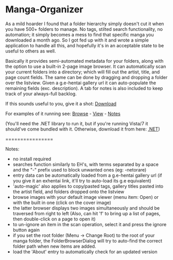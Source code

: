 Manga-Organizer
===============

As a mild hoarder I found that a folder hierarchy simply doesn't cut it when you have 500+ folders to manage. No tags, stilted search functionality, no automation; it simply becomes a mess to find that specific manga you downloaded a month ago. So I got fed up with it and wrote a simple application to handle all this, and hopefully it's in an acceptable state to be useful to others as well.

Basically it provides semi-automated metadata for your folders, along with the option to use a built-in 2-page image browser. It can automatically scan your current folders into a directory; which will fill out the artist, title, and page count fields. The same can be done by dragging and dropping a folder over the listview. Given a g.e-hentai gallery url it can auto-populate the remaining fields (exc. description). A tab for notes is also included to keep track of your always-full backlog.

If this sounds useful to you, give it a shot: <a href="http://www.mediafire.com/?vbm8pjygn46xfog">Download</a>

For examples of it running see: <a href="https://raw.github.com/Nagru/Manga-Organizer/master/Prv_Browse.jpg" target="_blank">Browse</a> - <a href="https://raw.github.com/Nagru/Manga-Organizer/master/Prv_View.jpg" target="_blank">View</a> - <a href="https://raw.github.com/Nagru/Manga-Organizer/master/Prv_Notes.jpg" target="_blank">Notes</a>

(You'll need the .NET library to run it, but if you're running Vista/7 it should've come bundled with it. Otherwise, download it from here: <a href="https://www.microsoft.com/en-us/download/details.aspx?id=17851">.NET</a>)


================


Notes:
- no install required
- searches function similarly to EH's, with terms separated by a space and the "-" prefix used to block unwanted ones
  (eg: -netorare)
- entry data can be automatically loaded from a g.e-hentai gallery url
  (if you give it an exhentai link, it'll try to auto-load its g.e equivalent)
- 'auto-magic' also applies to copy/pasted tags, gallery titles pasted into the artist field, and folders dropped onto the listview
- browse images with your default image viewer (menu item: Open) or with the built in one (click on the cover image)
- the latter browser displays two images simultaneously and should be traversed from right to left (Also, can hit 'f' to bring up a list of pages, then double-click on a page to open it)
- to un-ignore an item in the scan operation, select it and press the ignore button again
- if you set the root folder (Menu -> Change Root) to the root of your manga folder, the FolderBrowserDialog will try to auto-find the correct folder path when new items are added.
- load the 'About' entry to automatically check for an updated version
